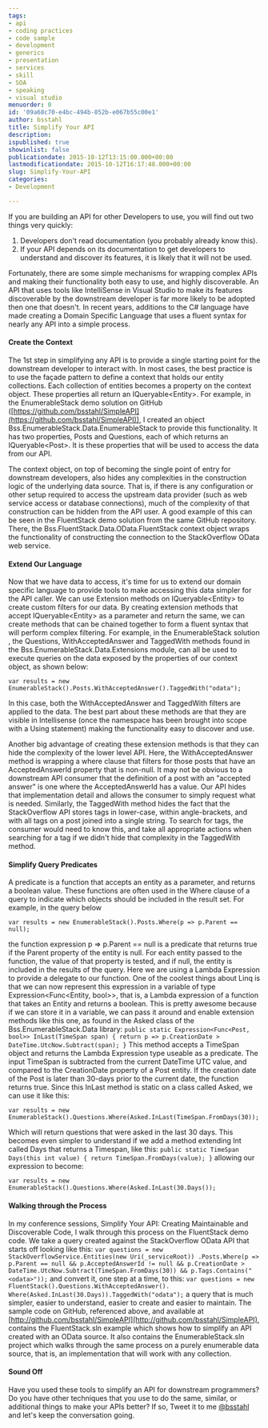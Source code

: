 ```yaml
---
tags:
- api
- coding practices
- code sample
- development
- generics
- presentation
- services
- skill
- SOA
- speaking
- visual studio
menuorder: 0
id: '09a68c70-e4bc-494b-852b-e067b55c00e1'
author: bsstahl
title: Simplify Your API
description: 
ispublished: true
showinlist: false
publicationdate: 2015-10-12T13:15:00.000+00:00
lastmodificationdate: 2015-10-12T16:17:48.000+00:00
slug: Simplify-Your-API
categories:
- Development

---
```

If you are building an API for other Developers to use, you will find out two things very quickly:

1. Developers don't read documentation (you probably already know this).
2. If your API depends on its documentation to get developers to understand and discover its features, it is likely that it will not be used.


Fortunately, there are some simple mechanisms for wrapping complex APIs and making their functionality both easy to use, and highly discoverable. An API that uses tools like IntelliSense in Visual Studio to make its features discoverable by the downstream developer is far more likely to be adopted then one that doesn't. In recent years, additions to the C# language have made creating a Domain Specific Language that uses a fluent syntax for nearly any API into a simple process.

#### Create the Context

The 1st step in simplifying any API is to provide a single starting point for the downstream developer to interact with. In most cases, the best practice is to use the façade pattern to define a context that holds our entity collections. Each collection of entities becomes a property on the context object. These properties all return an IQueryable&lt;Entity&gt;. For example, in the EnumerableStack demo solution on GitHub ([https://github.com/bsstahl/SimpleAPI](https://github.com/bsstahl/SimpleAPI)), I created an object Bss.EnumerableStack.Data.EnumerableStack to provide this functionality. It has two properties, Posts and Questions, each of which returns an IQueryable&lt;Post&gt;. It is these properties that will be used to access the data from our API.

The context object, on top of becoming the single point of entry for downstream developers, also hides any complexities in the construction logic of the underlying data source. That is, if there is any configuration or other setup required to access the upstream data provider (such as web service access or database connections), much of the complexity of that construction can be hidden from the API user. A good example of this can be seen in the FluentStack demo solution from the same GitHub repository. There, the Bss.FluentStack.Data.OData.FluentStack context object wraps the functionality of constructing the connection to the StackOverflow OData web service.

#### Extend Our Language

Now that we have data to access, it's time for us to extend our domain specific language to provide tools to make accessing this data simpler for the API caller. We can use Extension methods on IQueryable&lt;Entity&gt; to create custom filters for our data. By creating extension methods that accept IQueryable&lt;Entity&gt; as a parameter and return the same, we can create methods that can be chained together to form a fluent syntax that will perform complex filtering. For example, in the EnumerableStack solution , the Questions, WithAcceptedAnswer and TaggedWith methods found in the Bss.EnumerableStack.Data.Extensions module, can all be used to execute queries on the data exposed by the properties of our context object, as shown below:

`var results = new EnumerableStack().Posts.WithAcceptedAnswer().TaggedWith("odata");`

In this case, both the WithAcceptedAnswer and TaggedWith filters are applied to the data. The best part about these methods are that they are visible in Intellisense (once the namespace has been brought into scope with a Using statement) making the functionality easy to discover and use.

Another big advantage of creating these extension methods is that they can hide the complexity of the lower level API. Here, the WithAcceptedAnswer method is wrapping a where clause that filters for those posts that have an AcceptedAnswerId property that is non-null. It may not be obvious to a downstream API consumer that the definition of a post with an "accepted answer" is one where the AcceptedAnswerId has a value. Our API hides that implementation detail and allows the consumer to simply request what is needed. Similarly, the TaggedWith method hides the fact that the StackOverflow API stores tags in lower-case, within angle-brackets, and with all tags on a post joined into a single string. To search for tags, the consumer would need to know this, and take all appropriate actions when searching for a tag if we didn't hide that complexity in the TaggedWith method.

#### Simplify Query Predicates

A predicate is a function that accepts an entity as a parameter, and returns a boolean value. These functions are often used in the Where clause of a query to indicate which objects should be included in the result set. For example, in the query below

`var results = new EnumerableStack().Posts.Where(p => p.Parent == null);`

the function expression p =&gt; p.Parent == null is a predicate that returns true if the Parent property of the entity is null. For each entity passed to the function, the value of that property is tested, and if null, the entity is included in the results of the query. Here we are using a Lambda Expression to provide a delegate to our function. One of the coolest things about Linq is that we can now represent this expression in a variable of type Expression&lt;Func&lt;Entity, bool&gt;&gt;, that is, a Lambda expression of a function that takes an Entity and returns a boolean. This is pretty awesome because if we can store it in a variable, we can pass it around and enable extension methods like this one, as found in the Asked class of the Bss.EnumerableStack.Data library:
 `public static Expression<Func<Post, bool>> InLast(TimeSpan span)
   {
   return p => p.CreationDate > DateTime.UtcNow.Subtract(span);
   }`
This method accepts a TimeSpan object and returns the Lambda Expression type useable as a predicate. The input TimeSpan is subtracted from the current DateTime UTC value, and compared to the CreationDate property of a Post entity. If the creation date of the Post is later than 30-days prior to the current date, the function returns true. Since this InLast method is static on a class called Asked, we can use it like this:

`var results = new EnumerableStack().Questions.Where(Asked.InLast(TimeSpan.FromDays(30));`

Which will return questions that were asked in the last 30 days. This becomes even simpler to understand if we add a method extending Int called Days that returns a Timespan, like this:
`public static TimeSpan Days(this int value)
   {
   return TimeSpan.FromDays(value);
   }`
allowing our expression to become:

`var results = new EnumerableStack().Questions.Where(Asked.InLast(30.Days());`

#### Walking through the Process

In my conference sessions, Simplify Your API: Creating Maintainable and Discoverable Code, I walk through this process on the FluentStack demo code. We take a query created against the StackOverflow OData API that starts off looking like this:
`var questions = new StackOverflowService.Entities(new Uri(_serviceRoot))
   .Posts.Where(p => p.Parent == null && p.AcceptedAnswerId != null
   && p.CreationDate > DateTime.UtcNow.Subtract(TimeSpan.FromDays(30))
   && p.Tags.Contains("<odata>"));`
and convert it, one step at a time, to this:
`var questions = new FluentStack().Questions.WithAcceptedAnswer().
   Where(Asked.InLast(30.Days)).TaggedWith("odata");`
a query that is much simpler, easier to understand, easier to create and easier to maintain. The sample code on GitHub, referenced above, and available at [http://github.com/bsstahl/SimpleAPI](http://github.com/bsstahl/SimpleAPI), contains the FluentStack.sln example which shows how to simplify an API created with an OData source. It also contains the EnumerableStack.sln project which walks through the same process on a purely enumerable data source, that is, an implementation that will work with any collection.

#### Sound Off

Have you used these tools to simplify an API for downstream programmers? Do you have other techniques that you use to do the same, similar, or additional things to make your APIs better? If so, Tweet it to me [@bsstahl](https://twitter.com/bsstahl) and let's keep the conversation going.